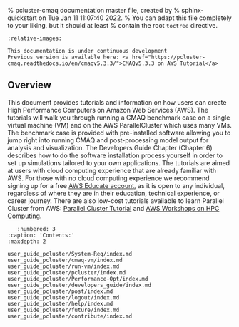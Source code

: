 % pcluster-cmaq documentation master file, created by
%   sphinx-quickstart on Tue Jan 11 11:07:40 2022.
%   You can adapt this file completely to your liking, but it should at least
%   contain the root `toctree` directive.

```{include} ../README.md
:relative-images:
```
```{warning}
This documentation is under continuous development
Previous version is available here: <a href="https://pcluster-cmaq.readthedocs.io/en/cmaqv5.3.3/">CMAQv5.3.3 on AWS Tutorial</a>
```

## Overview

This document provides tutorials and information on how users can create High Performance Computers on Amazon Web Services (AWS). The tutorials will walk you through running a CMAQ benchmark case on a single virtual machine (VM) and on the AWS ParallelCluster which uses many VMs. The benchmark case is provided with pre-installed software allowing you to jump right into running CMAQ and post-processing model output for analysis and visualization.  The Developers Guide Chapter (Chapter 6) describes how to do the software installation process yourself in order to set up simulations tailored to your own applications.  The tutorials are aimed at users with cloud computing experience that are already familiar with AWS.  For those with no cloud computing experience we recommend signing up for a free <a href="https://aws.amazon.com/education/awseducate/">AWS Educate account</a>, as it is open to any individual, regardless of where they are in their education, technical experience, or career journey. There are also low-cost tutorials available to learn Parallel Cluster from AWS: <a href="https://catalog.us-east-1.prod.workshops.aws/workshops/6735ed89-c2de-4180-904c-40ac9fba7419/en-US/intro">Parallel Cluster Tutorial</a> and <a href="https://workshops.aws/categories/HPC">AWS Workshops on HPC Computing</a>.

```{toctree}
   :numbered: 3
:caption: 'Contents:'
:maxdepth: 2

user_guide_pcluster/System-Req/index.md
user_guide_pcluster/cmaq-vm/index.md
user_guide_pcluster/run-vm/index.md
user_guide_pcluster/pcluster/index.md
user_guide_pcluster/Performance-Opt/index.md
user_guide_pcluster/developers_guide/index.md
user_guide_pcluster/post/index.md
user_guide_pcluster/logout/index.md
user_guide_pcluster/help/index.md
user_guide_pcluster/future/index.md
user_guide_pcluster/contribute/index.md
```
